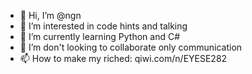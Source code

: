 - 👋 Hi, I’m @ngn
- 👀 I’m interested in code hints and talking
- 🌱 I’m currently learning Python and C#
- 💞️ I’m don't looking to collaborate only communication
- 📫 How to make my riched: qiwi.com/n/EYESE282

<!---
ngn1/ngn1 is a ✨ special ✨ repository because its `README.md` (this file) appears on your GitHub profile.
You can click the Preview link to take a look at your changes.
--->
